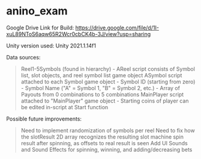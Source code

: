 # anino_exam
 
Google Drive Link for Build: https://drive.google.com/file/d/1I-xuL89NToS6aqw65R2Wcr0cbCK4b-3J/view?usp=sharing

Unity version used: Unity 2021.1.14f1

Data sources:
> Reel1-5Symbols (found in hierarchy)
       - AReel script consists of Symbol list, slot objects, and reel symbol list game object
> ASymbol script attached to each Symbol game object
       - Symbol ID (starting from zero)
       - Symbol Name ("A" = Symbol 1, "B" = Symbol 2, etc.)
       - Array of Payouts from 0 combinations to 5 combinations
> MainPlayer script attached to "MainPlayer" game object
       - Starting coins of player can be edited in-script at Start function

Possible future improvements:
> Need to implement randomization of symbols per reel
> Need to fix how the slotResult 2D array recognizes the resulting slot machine spin result after spinning, as offsets to real result is seen
> Add UI Sounds and Sound Effects for spinning, winning, and adding/decreasing bets

